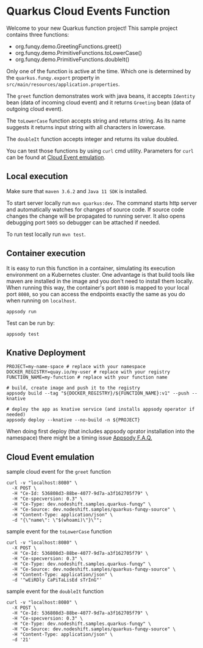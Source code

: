 # Quarkus Cloud Events Function

Welcome to your new Quarkus function project! This sample project contains three functions:
* org.funqy.demo.GreetingFunctions.greet()
* org.funqy.demo.PrimitiveFunctions.toLowerCase()
* org.funqy.demo.PrimitiveFunctions.doubleIt()

Only one of the function is active at the time.
Which one is determined by the `quarkus.funqy.export` property in `src/main/resources/application.properties`.

The `greet` function demonstrates work with java beans,
it accepts `Identity` bean (data of incoming cloud event)
and it returns `Greeting` bean (data of outgoing cloud event). 

The `toLowerCase` function accepts string and returns string.
As its name suggests it returns input string with all characters in lowercase.

The `doubleIt` function accepts integer and returns its value doubled.

You can test those functions by using `curl` cmd utility.
Parameters for `curl` can be found at [Cloud Event emulation](#cloud-event-emulation).

## Local execution
Make sure that `maven 3.6.2` and `Java 11 SDK` is installed.

To start server locally run `mvn quarkus:dev`.
The command starts http server and automatically watches for changes of source code.
If source code changes the change will be propagated to running server. It also opens debugging port `5005`
so debugger can be attached if needed.

To run test locally run `mvn test`.

## Container execution


It is easy to run this function in a container, simulating its execution
environment on a Kubernetes cluster. One advantage is that build tools like maven are installed
in the image and you don't need to install them locally.
When running this way, the container's port `8080` is mapped to your local port `8080`,
so you can access the endpoints exactly the same as you do when running on `localhost`.

```shell script
appsody run
```

Test can be run by:
```shell script
appsody test
```

## Knative Deployment

```shell
PROJECT=my-name-space # replace with your namespace
DOCKER_REGISTRY=quay.io/my-user # replace with your registry
FUNCTION_NAME=my-function # replace with your function name

# build, create image and push it to the registry
appsody build --tag "${DOCKER_REGISTRY}/${FUNCTION_NAME}:v1" --push --knative

# deploy the app as knative service (and installs appsody operator if needed)
appsody deploy --knative --no-build -n ${PROJECT}
```
When doing first deploy (that includes appsody oprator installation into the namespace)
there might be a timing issue
[Appsody F.A.Q.](https://appsody.dev/docs/faq/#3-why-is-appsody-deploy-not-displaying-the-url-of-the-knative-service)

## Cloud Event emulation

sample cloud event for the `greet` function
```shell script
curl -v "localhost:8080" \
  -X POST \
  -H "Ce-Id: 536808d3-88be-4077-9d7a-a3f162705f79" \
  -H "Ce-specversion: 0.3" \
  -H "Ce-Type: dev.nodeshift.samples.quarkus-funqy" \
  -H "Ce-Source: dev.nodeshift.samples/quarkus-funqy-source" \
  -H "Content-Type: application/json" \
  -d "{\"name\": \"$(whoami)\"}\"";

```

sample event for the `toLowerCase` function
```shell script
curl -v "localhost:8080" \
  -X POST \
  -H "Ce-Id: 536808d3-88be-4077-9d7a-a3f162705f79" \
  -H "Ce-specversion: 0.3" \
  -H "Ce-Type: dev.nodeshift.samples.quarkus-funqy" \
  -H "Ce-Source: dev.nodeshift.samples/quarkus-funqy-source" \
  -H "Content-Type: application/json" \
  -d '"wEiRDly CaPiTaLisEd sTrInG"'
```

sample event for the `doubleIt` function
```shell script
curl -v "localhost:8080" \
  -X POST \
  -H "Ce-Id: 536808d3-88be-4077-9d7a-a3f162705f79" \
  -H "Ce-specversion: 0.3" \
  -H "Ce-Type: dev.nodeshift.samples.quarkus-funqy" \
  -H "Ce-Source: dev.nodeshift.samples/quarkus-funqy-source" \
  -H "Content-Type: application/json" \
  -d '21'
```
